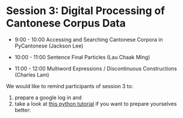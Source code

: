# Session 3: Digital Processing of Cantonese Corpus Data

* 9:00 - 10:00 Accessing and Searching Cantonese Corpora in PyCantonese (Jackson Lee)

* 10:00 - 11:00 Sentence Final Particles (Lau Chaak Ming)

* 11:00 - 12:00 Multiword Expressions / Discontinuous Constructions (Charles Lam)

We would like to remind participants of session 3 to:
1. prepare a google log in and
2. take a look at [this python tutorial](https://github.com/jacksonllee/pycantonese/blob/main/docs/tutorials/lee-python-2021-april.ipynb) if you want to prepare yourselves better: